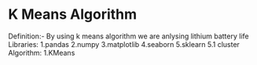 # K Means Algorithm

Definition:- By using k means algorithm we are anlysing lithium battery life
Libraries:
  1.pandas
  2.numpy
  3.matplotlib
  4.seaborn
  5.sklearn
    5.1 cluster
Algorithm:
  1.KMeans 

